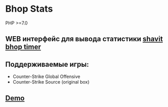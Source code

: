 # Bhop Stats
PHP >=7.0
## WEB интерфейс для вывода статистики [shavit bhop timer](https://github.com/shavitush/bhoptimer)
## Поддерживаемые игры:
+ Counter-Strike Global Offensive
+ Counter-Strike Source (original box)
## [Demo](https://test.game-lab.su/)
